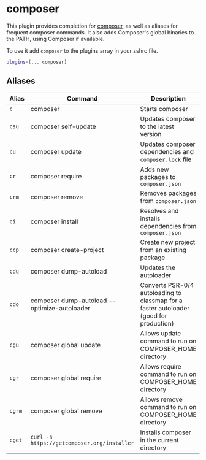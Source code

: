 # composer

This plugin provides completion for [composer](https://getcomposer.org/), as well as aliases
for frequent composer commands. It also adds Composer's global binaries to the PATH, using
Composer if available.

To use it add `composer` to the plugins array in your zshrc file.

```zsh
plugins=(... composer)
```

## Aliases

| Alias  | Command                                      | Description                                                                            |
| ------ | -------------------------------------------- | -------------------------------------------------------------------------------------- |
| `c`    | composer                                     | Starts composer                                                                        |
| `csu`  | composer self-update                         | Updates composer to the latest version                                                 |
| `cu`   | composer update                              | Updates composer dependencies and `composer.lock` file                                 |
| `cr`   | composer require                             | Adds new packages to `composer.json`                                                   |
| `crm`  | composer remove                              | Removes packages from `composer.json`                                                  |
| `ci`   | composer install                             | Resolves and installs dependencies from `composer.json`                                |
| `ccp`  | composer create-project                      | Create new project from an existing package                                            |
| `cdu`  | composer dump-autoload                       | Updates the autoloader                                                                 |
| `cdo`  | composer dump-autoload --optimize-autoloader | Converts PSR-0/4 autoloading to classmap for a faster autoloader (good for production) |
| `cgu`  | composer global update                       | Allows update command to run on COMPOSER_HOME directory                                |
| `cgr`  | composer global require                      | Allows require command to run on COMPOSER_HOME directory                               |
| `cgrm` | composer global remove                       | Allows remove command to run on COMPOSER_HOME directory                                |
| `cget` | `curl -s https://getcomposer.org/installer`  | Installs composer in the current directory                                             |
